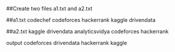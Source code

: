 ##Create two files a1.txt and a2.txt

##a1.txt
codechef
codeforces
hackerrank
kaggle
drivendata


##a2.txt
kaggle
drivendata
analyticsvidya
codeforces
hackerrank

output
codeforces
drivendata
hackerrank
kaggle

